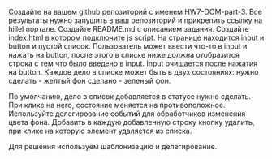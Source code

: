Создайте на вашем github репозиторий с именем HW7-DOM-part-3. Все результаты нужно запушить в ваш репозиторий и прикрепить ссылку на hillel портале.
Создайте README.md с описанием задания.
Создайте index.html в котором подключите js script.
На странице находится input и button и пустой список.
Пользователь может ввести что-то в input и нажать на button, после этого в списке ниже должна отобразится строка с тем что было введено в input. Input очищается после нажатия на button.
Каждое дело в списке может быть в двух состояниях:
нужно сделать - желтый фон 
сделано - зеленый фон. 

По умолчанию, дело в список добавляется в статусе нужно сделать. При клике на него, состояние меняется на противоположное. Используйте делегирование событий для обработчиков изменения цвета фона.
Добавить в каждую добавленную строку кнопку удалить, при клике на которую элемент удаляется из списка.

Для решения используем шаблонизацию и делегирование.


